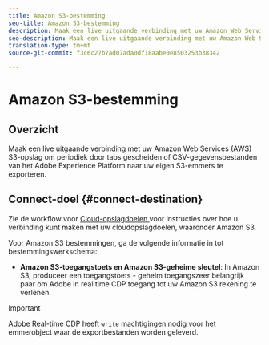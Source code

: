 ```yaml
---
title: Amazon S3-bestemming
seo-title: Amazon S3-bestemming
description: Maak een live uitgaande verbinding met uw Amazon Web Services (AWS) S3-opslag om periodiek door tabs gescheiden of CSV-gegevensbestanden van het Adobe Experience Platform naar uw eigen S3-emmers te exporteren.
seo-description: Maak een live uitgaande verbinding met uw Amazon Web Services (AWS) S3-opslag om periodiek door tabs gescheiden of CSV-gegevensbestanden van het Adobe Experience Platform naar uw eigen S3-emmers te exporteren.
translation-type: tm+mt
source-git-commit: f3c6c27b7ad07ada0df18aabe0e8503253b38342

---
```



# Amazon S3-bestemming

## Overzicht

Maak een live uitgaande verbinding met uw Amazon Web Services (AWS) S3-opslag om periodiek door tabs gescheiden of CSV-gegevensbestanden van het Adobe Experience Platform naar uw eigen S3-emmers te exporteren.

## Connect-doel {#connect-destination}

Zie de workflow voor [Cloud-opslagdoelen ](/help/rtcdp/destinations/cloud-storage-destinations-workflow.md)voor instructies over hoe u verbinding kunt maken met uw cloudopslagdoelen, waaronder Amazon S3.

Voor Amazon S3 bestemmingen, ga de volgende informatie in tot bestemmingswerkschema:

* **Amazon S3-toegangstoets en Amazon S3-geheime sleutel**: In Amazon S3, produceer een toegangstoets - geheim toegangszeer belangrijk paar om Adobe in real time CDP toegang tot uw Amazon S3 rekening te verlenen.



>[!IMPORTANT]
>
>Adobe Real-time CDP heeft `write` machtigingen nodig voor het emmerobject waar de exportbestanden worden geleverd.
